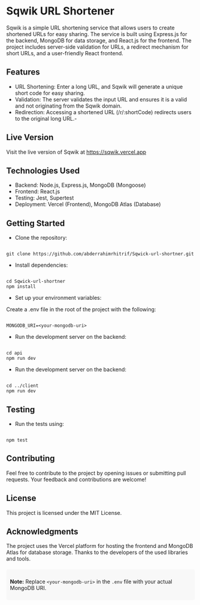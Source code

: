 # Sqwik URL Shortener
Sqwik is a simple URL shortening service that allows users to create shortened URLs for easy sharing. The service is built using Express.js for the backend, MongoDB for data storage, and React.js for the frontend. The project includes server-side validation for URLs, a redirect mechanism for short URLs, and a user-friendly React frontend.

## Features
- URL Shortening: Enter a long URL, and Sqwik will generate a unique short code for easy sharing.
- Validation: The server validates the input URL and ensures it is a valid and not originating from the Sqwik domain.
- Redirection: Accessing a shortened URL (/r/:shortCode) redirects users to the original long URL.-

## Live Version
Visit the live version of Sqwik at https://sqwik.vercel.app

## Technologies Used
- Backend: Node.js, Express.js, MongoDB (Mongoose)
- Frontend: React.js
- Testing: Jest, Supertest
- Deployment: Vercel (Frontend), MongoDB Atlas (Database)
## Getting Started
- Clone the repository:

 ```

git clone https://github.com/abderrahimrhitrif/Sqwick-url-shortner.git

```

- Install dependencies:

```

cd Sqwick-url-shortner
npm install

```
- Set up your environment variables:

Create a .env file in the root of the project with the following:

```

MONGODB_URI=<your-mongodb-uri>

```
- Run the development server on the backend:

```

cd api
npm run dev

```

- Run the development server on the backend:

```

cd ../client
npm run dev

```


## Testing

- Run the tests using:

```

npm test

```
## Contributing

Feel free to contribute to the project by opening issues or submitting pull requests. Your feedback and contributions are welcome!

## License

This project is licensed under the MIT License.

## Acknowledgments
The project uses the Vercel platform for hosting the frontend and MongoDB Atlas for database storage.
Thanks to the developers of the used libraries and tools.
<aside style="background-color: #f8f8f8; padding: 10px; border-radius: 5px; margin-top: 20px;">

**Note:**
Replace `<your-mongodb-uri>` in the `.env` file with your actual MongoDB URI.

</aside>
